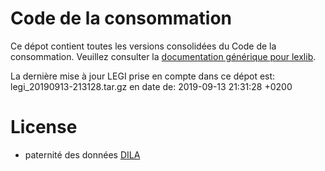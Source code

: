 # Code de la consommation

Ce dépot contient toutes les versions consolidées du Code de la consommation. Veuillez consulter la [documentation générique pour lexlib](https://github.com/lexlib/documentation/wiki).

La dernière mise à jour LEGI prise en compte dans ce dépot est: legi_20190913-213128.tar.gz en date de: 2019-09-13 21:31:28 +0200

# License
- paternité des données [DILA](https://www.data.gouv.fr/en/datasets/legi-codes-lois-et-reglements-consolides/)


